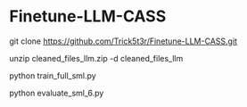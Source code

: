 # Finetune-LLM-CASS

git clone https://github.com/Trick5t3r/Finetune-LLM-CASS.git

unzip cleaned_files_llm.zip -d cleaned_files_llm

python train_full_sml.py

python evaluate_sml_6.py
